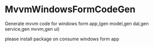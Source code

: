 # MvvmWindowsFormCodeGen
Generate mvvm code for windows form app,(gen model,gen dal,gen service,gen mvvm,gen ui)




please install package on consume windows form app


  <package id="AutoMapper" version="10.0.0" targetFramework="net461" />
  <package id="Dapper" version="2.0.123" targetFramework="net461" />
  <package id="Dapper.Contrib" version="2.0.78" targetFramework="net461" />
  <package id="DapperExtensions" version="1.7.0" targetFramework="net461" />
  <package id="DynamicData" version="7.6.7" targetFramework="net461" />
  <package id="Microsoft.CSharp" version="4.7.0" targetFramework="net461" />
  <package id="Newtonsoft.Json" version="13.0.1" targetFramework="net461" />
  <package id="Oracle.ManagedDataAccess" version="19.11.0" targetFramework="net461" />
  <package id="ReactiveUI" version="18.0.10" targetFramework="net461" />
  <package id="Slapper.AutoMapper" version="2.0.1" targetFramework="net461" />
  <package id="Splat" version="14.2.8" targetFramework="net461" />
  <package id="System.ComponentModel" version="4.3.0" targetFramework="net461" />
  <package id="System.Data.Common" version="4.3.0" targetFramework="net461" />
  <package id="System.Diagnostics.Contracts" version="4.3.0" targetFramework="net461" />
  <package id="System.Dynamic.Runtime" version="4.3.0" targetFramework="net461" />
  <package id="System.Reactive" version="5.0.0" targetFramework="net461" />
  <package id="System.Runtime.CompilerServices.Unsafe" version="4.5.3" targetFramework="net461" />
  <package id="System.Runtime.InteropServices.WindowsRuntime" version="4.3.0" targetFramework="net461" />
  <package id="System.Runtime.Serialization.Primitives" version="4.3.0" targetFramework="net461" />
  <package id="System.Threading.Tasks.Extensions" version="4.5.4" targetFramework="net461" />

